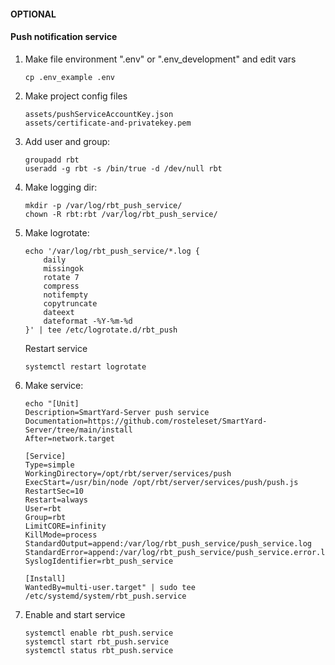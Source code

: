 #### OPTIONAL
#### Push notification service
1. Make file environment  ".env" or ".env_development" and edit vars
    ```shell
    cp .env_example .env
    ```
2. Make project config files
   ```
   assets/pushServiceAccountKey.json 
   assets/certificate-and-privatekey.pem
   ```
3. Add user and group:
    ```shell
    groupadd rbt
    useradd -g rbt -s /bin/true -d /dev/null rbt
    ```

4.  Make logging dir:
    ```shell
    mkdir -p /var/log/rbt_push_service/
    chown -R rbt:rbt /var/log/rbt_push_service/
    ```
5. Make logrotate:
    ```shell
    echo '/var/log/rbt_push_service/*.log {
        daily
        missingok
        rotate 7
        compress
        notifempty
        copytruncate
        dateext
        dateformat -%Y-%m-%d
    }' | tee /etc/logrotate.d/rbt_push
    ```
    Restart service
    ```shell   
    systemctl restart logrotate
    ```
6.  Make service:

    ```shell
    echo "[Unit]
    Description=SmartYard-Server push service
    Documentation=https://github.com/rosteleset/SmartYard-Server/tree/main/install
    After=network.target
    
    [Service]
    Type=simple
    WorkingDirectory=/opt/rbt/server/services/push
    ExecStart=/usr/bin/node /opt/rbt/server/services/push/push.js
    RestartSec=10
    Restart=always
    User=rbt
    Group=rbt
    LimitCORE=infinity
    KillMode=process
    StandardOutput=append:/var/log/rbt_push_service/push_service.log
    StandardError=append:/var/log/rbt_push_service/push_service.error.log
    SyslogIdentifier=rbt_push_service

    [Install]
    WantedBy=multi-user.target" | sudo tee /etc/systemd/system/rbt_push.service
    ```   

7. Enable and start service
    ```shell
    systemctl enable rbt_push.service 
    systemctl start rbt_push.service 
    systemctl status rbt_push.service 
    ```
